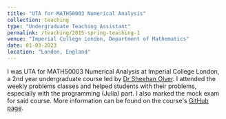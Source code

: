 ```yaml
---
title: "UTA for MATH50003 Numerical Analysis"
collection: teaching
type: "Undergraduate Teaching Assistant"
permalink: /teaching/2015-spring-teaching-1
venue: "Imperial College London, Department of Mathematics"
date: 01-03-2023
location: "London, England"
---
```


I was UTA for MATH50003 Numerical Analysis at Imperial College London, a 2nd year undergraduate course led by [Dr Sheehan Olver](https://www.ma.imperial.ac.uk/~solver/). I attended the weekly problems classes and helped students with their problems, especially with the programming (Julia) part. I also marked the mock exam for said course. More information can be found on the course's [GitHub page](https://github.com/Imperial-MATH50003/MATH50003NumericalAnalysis/tree/main).